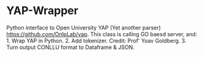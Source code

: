 # YAP-Wrapper
Python interface to Open University YAP (Yet another parser) https://github.com/OnlpLab/yap.
    This class is calling GO baesd server, and:
    1. Wrap YAP in Python.
    2. Add tokenizer. Credit: Prof' Yoav Goldberg.
    3. Turn output CONLLU format to Dataframe & JSON.
